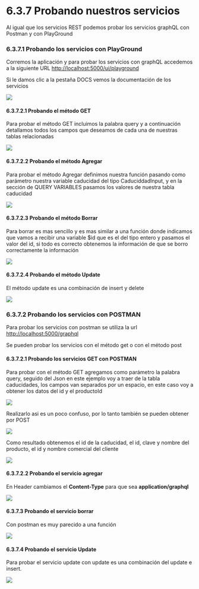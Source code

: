 # 6.3.7 Probando nuestros servicios

Al igual que los servicios REST podemos probar los servicios graphQL con Postman y con PlayGround

### 6.3.7.1 Probando los servicios con PlayGround

Corremos la aplicación y para probar los servicios con graphQL accedemos a la siguiente URL [http://localhost:5000/ui/playground](http://localhost:5000/ui/playground)

Si le damos clic a la pestaña DOCS vemos la documentación de los servicios

![](../../.gitbook/assets/image%20%28125%29.png)

#### 6.3.7.2.1 Probando el método GET

Para probar el método GET incluimos la palabra query y a continuación detallamos todos los campos que deseamos de cada una de nuestras tablas relacionadas

![](../../.gitbook/assets/image%20%28181%29.png)

#### 6.3.7.2.2 Probando el método Agregar

Para probar el método Agregar definimos nuestra función pasando como parámetro nuestra variable caducidad del tipo CaduciddadInput, y en la sección de QUERY VARIABLES pasamos los valores de nuestra tabla caducidad

![](../../.gitbook/assets/image%20%28209%29.png)

#### 6.3.7.2.3 Probando el método Borrar

Para borrar es mas sencillo y es mas similar a una función donde indicamos que vamos a recibir una variable $id que es el del tipo entero y pasamos el valor del id, si todo es correcto obtenemos la información de que se borro correctamente la información

![](../../.gitbook/assets/image%20%28258%29.png)

#### 6.3.7.2.4 Probando el método Update

El método update es una combinación de insert y delete

![](../../.gitbook/assets/image%20%2893%29.png)

### 6.3.7.2 Probando los servicios con POSTMAN

Para probar los servicios con postman se utiliza la url [http://localhost:5000/graphql](http://localhost:5000/graphql)

Se pueden probar los servicios con el método get o con el método post

#### 6.3.7.2.1 Probando los servicios GET con POSTMAN

Para probar con el método GET agregamos como parámetro la palabra query, seguido del Json en este ejemplo voy a traer de la tabla caducidades, los campos van separados por un espacio, en este caso voy a obtener los datos del id y el productoId

![](../../.gitbook/assets/image%20%28256%29.png)

Realizarlo asi es un poco confuso, por lo tanto también se pueden obtener por POST

![](../../.gitbook/assets/image%20%2891%29.png)

Como resultado obtenemos el id de la caducidad, el id, clave y nombre del producto, el id y nombre comercial del cliente

![](../../.gitbook/assets/image%20%28231%29.png)

#### 6.3.7.2.2 Probando el servicio agregar

En Header cambiamos el **Content-Type** para que sea **application/graphql**

![](../../.gitbook/assets/image%20%28187%29.png)

#### 6.3.7.3 Probando el servicio borrar

Con postman es muy parecido a una función

![](../../.gitbook/assets/image%20%28133%29.png)

#### 6.3.7.4 Probando el servicio Update

Para probar el servicio update con update es una combinación del update e insert.

![](../../.gitbook/assets/image%20%28222%29.png)

